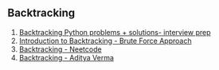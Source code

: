 ## Backtracking

1. [Backtracking Python problems + solutions- interview prep](https://leetcode.com/problems/letter-combinations-of-a-phone-number/discuss/780232/Backtracking-Python-problems%2B-solutions-interview-prep)
2. [Introduction to Backtracking - Brute Force Approach](https://www.youtube.com/watch?v=DKCbsiDBN6c)
3. [Backtracking - Neetcode](https://www.youtube.com/playlist?list=PLot-Xpze53lf5C3HSjCnyFghlW0G1HHXo)
4. [Backtracking - Aditya Verma](https://www.youtube.com/playlist?list=PL_z_8CaSLPWdbOTog8Jxk9XOjzUs3egMP)